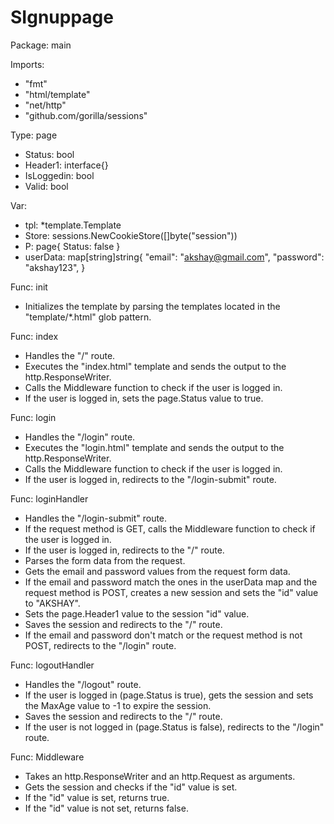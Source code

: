# SIgnuppage
Package: main

Imports:
- "fmt"
- "html/template"
- "net/http"
- "github.com/gorilla/sessions"

Type: page

- Status: bool
- Header1: interface{}
- IsLoggedin: bool
- Valid: bool

Var:
- tpl: *template.Template
- Store: sessions.NewCookieStore([]byte("session"))
- P: page{
    Status: false
  }
- userData: map[string]string{
    "email":    "akshay@gmail.com",
    "password": "akshay123",
  }

Func: init
- Initializes the template by parsing the templates located in the "template/*.html" glob pattern.

Func: index
- Handles the "/" route.
- Executes the "index.html" template and sends the output to the http.ResponseWriter.
- Calls the Middleware function to check if the user is logged in.
- If the user is logged in, sets the page.Status value to true.

Func: login
- Handles the "/login" route.
- Executes the "login.html" template and sends the output to the http.ResponseWriter.
- Calls the Middleware function to check if the user is logged in.
- If the user is logged in, redirects to the "/login-submit" route.

Func: loginHandler
- Handles the "/login-submit" route.
- If the request method is GET, calls the Middleware function to check if the user is logged in.
- If the user is logged in, redirects to the "/" route.
- Parses the form data from the request.
- Gets the email and password values from the request form data.
- If the email and password match the ones in the userData map and the request method is POST, creates a new session and sets the "id" value to "AKSHAY".
- Sets the page.Header1 value to the session "id" value.
- Saves the session and redirects to the "/" route.
- If the email and password don't match or the request method is not POST, redirects to the "/login" route.

Func: logoutHandler
- Handles the "/logout" route.
- If the user is logged in (page.Status is true), gets the session and sets the MaxAge value to -1 to expire the session.
- Saves the session and redirects to the "/" route.
- If the user is not logged in (page.Status is false), redirects to the "/login" route.

Func: Middleware
- Takes an http.ResponseWriter and an http.Request as arguments.
- Gets the session and checks if the "id" value is set.
- If the "id" value is set, returns true.
- If the "id" value is not set, returns false.
